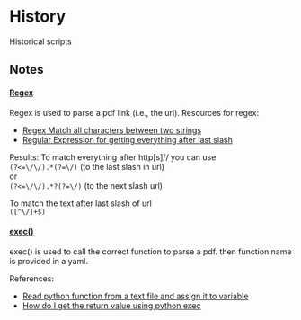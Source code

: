 # History
Historical scripts

## Notes
#### <ins>Regex</ins>

Regex is used to parse a pdf link (i.e., the url).  Resources for regex:
- [Regex Match all characters between two strings](https://stackoverflow.com/questions/6109882/regex-match-all-characters-between-two-strings)
- [Regular Expression for getting everything after last slash](https://stackoverflow.com/questions/8945477/regular-expression-for-getting-everything-after-last-slash)

Results:
To match everything after http[s]// you can use <br>
`(?<=\/\/).*(?=\/)`  (to the last slash in url) <br>
or <br>
`(?<=\/\/).*?(?=\/)` (to the next slash url) <br>

To match the text after last slash of url <br>
`([^\/]+$)` <br>

#### <ins>exec()</ins>
exec() is used to call the correct function to parse a pdf. then function name is provided in a yaml. <br>

References:
- [Read python function from a text file and assign it to variable](https://stackoverflow.com/questions/31920197/read-python-function-from-a-text-file-and-assign-it-to-variable)
- [How do I get the return value using python exec](https://stackoverflow.com/questions/23917776/how-do-i-get-the-return-value-when-using-python-exec-on-the-code-object-of-a-fun)
